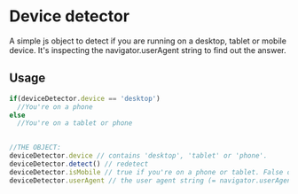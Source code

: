 Device detector
==============
A simple js object to detect if you are running on a desktop, tablet or mobile device.
It's inspecting the navigator.userAgent string to find out the answer.


## Usage

```js
if(deviceDetector.device == 'desktop')
  //You're on a phone
else
  //You're on a tablet or phone
  

//THE OBJECT:
deviceDetector.device // contains 'desktop', 'tablet' or 'phone'.
deviceDetector.detect() // redetect
deviceDetector.isMobile // true if you're on a phone or tablet. False otherwise.
deviceDetector.userAgent // the user agent string (= navigator.userAgent)
```

